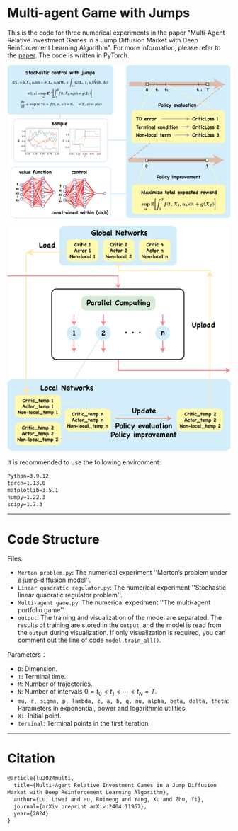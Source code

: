 # Multi-agent Game with Jumps
This is the code for three numerical experiments in the paper "Multi-Agent Relative Investment Games in a Jump Diffusion Market with Deep Reinforcement Learning Algorithm". For more information, please refer to the [paper](https://arxiv.org/abs/2404.11967). The code is written in PyTorch.

![](./diagram/Stochastic%20Control.png)

![](./diagram/Parallel%20Compute.png)

It is recommended to use the following environment:
```
Python=3.9.12
torch=1.13.0
matplotlib=3.5.1
numpy=1.22.3
scipy=1.7.3
```
***
# Code Structure
Files:
- `Merton problem.py`: The numerical experiment ''Merton’s problem under a jump-diffusion model''.
- `Linear quadratic regulator.py`: The numerical experiment ''Stochastic linear quadratic regulator problem''.
- `Multi-agent game.py`: The numerical experiment ''The multi-agent portfolio game''.
- `output`: The training and visualization of the model are separated. The results of training are stored in the `output`, and the model is read from the `output` during visualization. If only visualization is required, you can comment out the line of code `model.train_all()`.

Parameters：
- `D`: Dimension.
- `T`: Terminal time.
- `M`: Number of trajectories.
- `N`: Number of intervals $0=t_0<t_1<\cdots<t_N=T$.
- `mu, r, sigma, p, lambda, z, a, b, q, nu, alpha, beta, delta, theta`: Parameters in exponential, power and logarithmic utilities.
- `Xi`: Initial point.
- `terminal`: Terminal points in the first iteration

***
# Citation
```
@article{lu2024multi,
  title={Multi-Agent Relative Investment Games in a Jump Diffusion Market with Deep Reinforcement Learning Algorithm},
  author={Lu, Liwei and Hu, Ruimeng and Yang, Xu and Zhu, Yi},
  journal={arXiv preprint arXiv:2404.11967},
  year={2024}
}
```